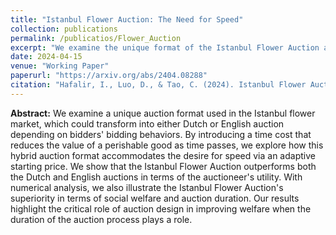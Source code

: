 ```yaml
---
title: "Istanbul Flower Auction: The Need for Speed"
collection: publications
permalink: /publicatios/Flower_Auction
excerpt: "We examine the unique format of the Istanbul Flower Auction and compare it to traditional Dutch and English auctions, emphasizing the need to auction large volumes rapidly. In a model with time costs, we study how this auction format, which cleverly combines Dutch and English auction mechanisms, manages time costs by dynamically adapting to initial bidding behaviors. Our numerical analysis considers specific time cost functions and reveals the high performance of the Istanbul Flower Auction in comparison to standard auction formats, in terms of both auctioneer and bidder utilities. This work highlights the critical role of auction design in improving social welfare, particularly in scenarios demanding the quick sale of numerous lots."
date: 2024-04-15
venue: "Working Paper"
paperurl: "https://arxiv.org/abs/2404.08288"
citation: "Hafalir, I., Luo, D., & Tao, C. (2024). Istanbul Flower Auction: The Need for Speed. arXiv preprint arXiv:2404.08288."
---
```


__Abstract:__ We examine a unique auction format used in the Istanbul flower market, which could transform into either Dutch or English auction depending on bidders' bidding behaviors. By introducing a time cost that reduces the value of a perishable good as time passes, we explore how this hybrid auction format accommodates the desire for speed via an adaptive starting price. We show that the Istanbul Flower Auction outperforms both the Dutch and English auctions in terms of the auctioneer's utility. With numerical analysis, we also illustrate the Istanbul Flower Auction's superiority in terms of social welfare and auction duration. Our results highlight the critical role of auction design in improving welfare when the duration of the auction process plays a role.